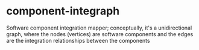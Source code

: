 # component-integraph
Software component integration mapper; conceptually, it's a unidirectional graph, where the nodes (vertices) are software components and the edges are the integration relationships between the components
